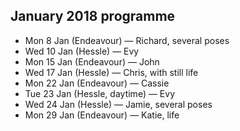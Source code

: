 ## January 2018 programme

* Mon 8 Jan (Endeavour) — Richard, several poses
* Wed 10 Jan (Hessle) — Evy
* Mon 15 Jan (Endeavour) — John
* Wed 17 Jan (Hessle) — Chris, with still life
* Mon 22 Jan (Endeavour) — Cassie
* Tue 23 Jan (Hessle, daytime) — Evy
* Wed 24 Jan (Hessle) — Jamie, several poses
* Mon 29 Jan (Endeavour) — Katie, life